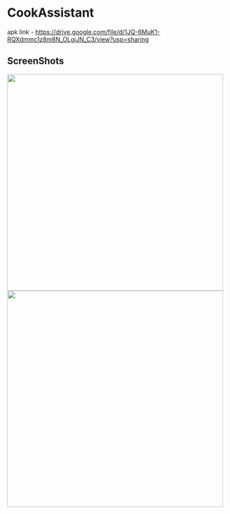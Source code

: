 ﻿# CookAssistant

apk link - https://drive.google.com/file/d/1JQ-6MuK1-RQXdmmc1z8m8N_OLgiJN_C3/view?usp=sharing

## ScreenShots

<img src="https://github.com/GautamCoder4019k/CookAssistant/assets/123801344/5ecaf549-3214-46e9-9011-fe81e37ca147" width="500" /> <img src="https://github.com/GautamCoder4019k/CookAssistant/assets/123801344/1d2b2db7-6586-4b11-a24c-22936ece23e0" width="500" />
